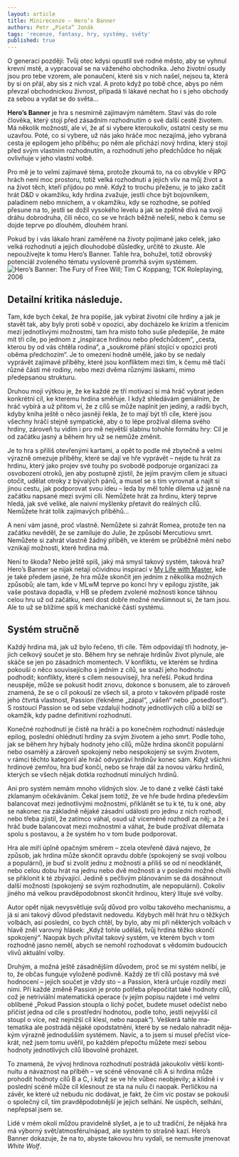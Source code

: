 ```yaml
---
layout: article
title: Minirecenze – Hero‘s Banner
authors: Petr „Pieta“ Jonák
tags: 'recenze, fantasy, hry, systémy, světy'
published: true
---
```

O generaci později: Tvůj otec kdysi opus­til své rodné město, aby se vyhnul krevní mstě, a vypracoval se na váženého ob­chodníka. Jeho životní osudy jsou pro tebe vzorem, ale ponaučení, které sis v nich našel, nejsou ta, která by si on přál, aby sis z nich vzal. A proto když po tobě chce, abys po něm převzal obchod­nickou živnost, připadá ti lákavé nechat ho i s jeho obchody za sebou a vydat se do světa...

**Hero’s Banner** je hra s nesmírně zajíma­vým námětem. Staví vás do role člověka, který stojí před zásadním rozhodnutím o své další cestě životem. Má několik mož­ností, ale ví, že ať si vybere kteroukoliv, ostatní cesty se mu uzavřou. Poté, co si vybere, už nás jako hráče moc nezajímá, jeho vybraná cesta je epilogem jeho pří­běhu; po něm ale přichází nový hrdina, který stojí před svým vlastním rozhod­nutím, a rozhodnutí jeho předchůdce ho nějak ovlivňuje v jeho vlastní volbě.

Pro mě je to velmi zajímavé téma, protože zkoumá to, na co obvykle v RPG hrách není moc prostoru, totiž velká roz­hodnutí a jejich vliv na můj život a na ži­vot těch, kteří přijdou po mně. Když to trochu přeženu, je to jako začít hrát D&D v okamžiku, kdy hrdina zvažuje, jestli chce být bojovníkem, paladinem nebo mnichem, a v okamžiku, kdy se rozhod­ne, se pohled přesune na to, jestli se do­žil vysokého levelu a jak se zpětně dívá na svoji dráhu dobrodruha, čili něco, co se ve hrách běžně neřeší, nebo k čemu se dojde teprve po dlouhém, dlouhém hraní.

Pokud by i vás lákalo hraní zaměře­né na životy pojímané jako celek, jako velká rozhodnutí a jejich dlouhodobé důsledky, určitě to zkuste. Ale nepouží­vejte k tomu Hero’s Banner. Tahle hra, bohužel, totiž obrovský potenciál zvole­ného tématu vysloveně promrhá svým systémem.
![Hero’s Banner: The Fury of Free Will; Tim C Koppang; TCK Roleplaying, 2006]({{site.baseurl}}/23/pic524448.jpg)


## Detailní kritika následuje.
Tam, kde bych čekal, že hra popíše, jak vybírat životní cíle hrdiny a jak je sta­vět tak, aby byly proti sobě v opozici, aby docházelo ke krizím a třenicím mezi jednotlivými možnostmi, tam hra místo toho suše předepíše, že máte mít tři cíle, po jednom z „inspirace hrdinou nebo předchůdcem“, „cesta, kterou by od vás chtěla rodina“, a „soukromé přání stojící v opozici proti oběma předchozím“. Je to omezení hodně umělé, jako by se neda­ly vyprávět zajímavé příběhy, které jsou konfliktem mezi tím, k čemu mě tlačí různé části mé rodiny, nebo mezi dvěma různými láskami, mimo předepsanou strukturu.
	
Druhou mojí výtkou je, že ke každé ze tří motivací si má hráč vybrat jeden konkrétní cíl, ke kterému hrdina směřu­je. I když shledávám geniálním, že hráč vybírá a už přitom ví, že z cílů se může naplnit jen jediný, a radši bych, kdyby kniha ještě o něco jasněji řekla, že to mají být tři cíle, které jsou všechny hráči stejně sympatické, aby o to lépe prožíval dilema svého hrdiny, zároveň tu vidím i pro mě největší slabinu tohohle formátu hry: Cíl je od začátku jasný a během hry už se nemůže změnit.

Je to hra s příliš otevřenými karta­mi, a opět to podle mě zbytečně a vel­mi výrazně omezuje příběhy, které se dají ve hře vyprávět – nejde tu hrát za hrdinu, který jako projev své touhy po svobodě podporuje organizaci za osvo­bození otroků, jen aby postupně zjistil, že jejím pravým cílem je situaci otočit, udělat otroky z bývalých pánů, a musel se s tím vyrovnat a najít si jinou cestu, jak podporovat svou ideu – leda by měl tohle dilema už jasně na začátku napsa­né mezi svými cíli. Nemůžete hrát za hr­dinu, který teprve hledá, jak své veliké, ale naivní myšlenky přetavit do reálných cílů. Nemůžete hrát tolik zajímavých pří­běhů...

A není vám jasné, proč vlastně. Ne­můžete si zahrát Romea, protože ten na začátku nevěděl, že se zamiluje do Julie, že způsobí Mercutiovu smrt. Nemůžete si zahrát vlastně žádný příběh, ve kte­rém se průběžně mění nebo vznikají možnosti, které hrdina má.

Není to škoda? Nebo ještě spíš, jaký má smysl takový systém, taková hra? Hero’s Banner se nijak netají očividnou inspirací v [My Life with Master](https://rpgforum.cz/anotace/my-life-master), kde je také předem jasné, že hra může skončit jen jedním z několika možných způsobů; ale tam, kde v MLwM teprve po konci hry v epilogu zjistíte, jak vaše postava dopadla, v HB se předem zvolené mož­nosti konce táhnou celou hru už od za­čátku, není dost dobře možné nevšim­nout si, že tam jsou. Ale to už se blížíme spíš k mechanické části systému.

## Systém stručně
Každý hrdina má, jak už bylo řečeno, tři cíle. Těm odpovídají tři hodnoty, je­jich celkový součet je sto. Během hry se nehraje hrdinův život plynule, ale skáče se jen po zásadních momentech. V konfliktu, ve kterém se hrdina pokouší o něco souvisejícího s jedním z cílů, se snaží jeho hodnotu podhodit; konflikty, které s cílem nesouvisejí, hra neřeší. Po­kud hrdina neuspěje, může se pokusit hodit znovu, dokonce s bonusem, ale to zároveň znamená, že se o cíl pokouší ze všech sil, a proto v takovém případě ros­te jeho čtvrtá vlastnost, Passion (řekně­me „zápal“, „vášeň“ nebo „posedlost“). S rostoucí Passion se od sebe vzdalují hodnoty jednotlivých cílů a blíží se oka­mžik, kdy padne definitivní rozhodnutí.

Konečné rozhodnutí je čistě na hrá­či a po konečném rozhodnutí následu­je epilog, poslední ohlédnutí hrdiny za svým životem a jeho smrt. Podle toho, jak se během hry hýbaly hodnoty jeho cílů, může hrdina skončit populární nebo osamělý a zároveň spokojený nebo nespokojený se svým životem, v rámci těchto kategorií ale hráč odvypráví hr­dinův konec sám. Když všichni hrdinové zemřou, hra buď končí, nebo se hraje dál za novou várku hrdinů, kterých se všech nějak dotkla rozhodnutí minulých hrdinů.

Ani pro systém nemám mnoho vlíd­ných slov. Je to dané z velké části také zklamaným očekáváním. Čekal jsem totiž, že ve hře bude hrdina především balancovat mezi jednotlivými možnost­mi, přiklánět se tu k té, tu k oné, aby se nakonec na základně nějaké zásadní události pro jednu z nich rozhodl, nebo třeba zjistil, že zatímco váhal, osud už ví­ceméně rozhodl za něj; a že i hráč bude balancovat mezi možnostmi a váhat, že bude prožívat dilemata spolu s posta­vou, a že systém ho v tom bude podpo­rovat.

Hra ale míří úplně opačným směrem – zcela otevřeně dává najevo, že způsob, jak hrdina může skončit opravdu dobře (spokojený se svojí volbou a populární), je buď si zvolit jednu z možností a příliš se od ní neodklánět, nebo celou dobu hrát na jednu nebo dvě možnosti a v po­slední možné chvíli se přiklonit k té zbý­vající. Jedině s pečlivým plánováním se dá dosáhnout další možnosti (spokojený se svým rozhodnutím, ale nepopulární). Co­koliv jiného má velkou pravděpodobnost skončit hrdinou, který lituje své volby.

Autor opět nijak nevysvětluje svůj důvod pro volbu takového mechanismu, a já si ani takový důvod představit ne­dovedu. Kdybych měl hrát hru o těžkých volbách, asi poslední, co bych chtěl, by bylo, aby mi při některých volbách v hla­vě zněl varovný hlásek: „Když tohle udě­láš, tvůj hrdina těžko skončí spokojený“. Naopak bych přivítal takový systém, ve kterém bych v tom rozhodně jasno ne­měl, abych se nemohl rozhodovat s vě­domím budoucích vlivů aktuální volby.

Druhým, a možná ještě zásadnějším důvodem, proč se mi systém nelíbí, je to, že občas funguje vyloženě podivně. Kaž­dý ze tří cílů postavy má své hodnocení – jejich součet je vždy sto – a Passion, která určuje rozdíly mezi nimi. Při každé změně Passion je proto potřeba přepo­čítat také hodnoty cílů, což je netriviál­ní matematická operace (v jejím popisu najdete i mé velmi oblíbené „Pokud Pas­sion stoupla o lichý počet, budete mu­set odečíst nebo přičíst jedna od cíle s prostřední hodnotou, podle toho, jestli nejvyšší cíl stoupl o více, než nejnižší cíl klesl, nebo naopak“). Veškerá tahle ma­tematika ale postrádá nějaké opodstat­nění, které by se nedalo nahradit něja­kým výrazně jednodušším systémem. Navíc, a to jsem si musel přečíst více­krát, než jsem tomu uvěřil, po každém přepočtu můžete mezi sebou hodnoty jednotlivých cílů libovolně proházet.

To znamená, že vývoj hrdinova roz­hodnutí postrádá jakoukoliv větší konti­nuitu a návaznost na příběh – ve scéně věnované cíli A si hrdina může proho­dit hodnoty cílů B a C, i když se ve hře vůbec neobjevily; a klidně i v poslední scéně může cíl klesnout ze sta na nulu či naopak. Perličkou na závěr, ke které už nebudu nic dodávat, je fakt, že čím víc postav se pokouší o společný cíl, tím pravděpodobnější je jejich selhání. Ne úspěch, selhání, nepřepsal jsem se.

Lidé v mém okolí můžou pravidelně sly­šet, a je to už tradiční, že nějaká hra má výborný svět/atmosféru/nápad, ale sys­tém to strašně kazí. Hero’s Banner do­kazuje, že na to, abyste takovou hru vy­dali, se nemusíte jmenovat _White Wolf_.